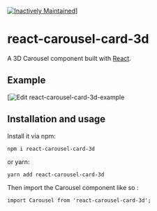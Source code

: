 [![Inactively Maintained](https://img.shields.io/badge/Maintenance%20Level-Inactively%20Maintained-yellowgreen.svg)](https://gist.github.com/cheerfulstoic/d107229326a01ff0f333a1d3476e068d)]

# react-carousel-card-3d

A 3D Carousel component built with [React](https://reactjs.org/).

## Example

[![Edit react-carousel-card-3d-example](https://codesandbox.io/s/github/Zinan-Zhang/react-carousel-card-3d-example)

## Installation and usage

Install it via npm:

```
npm i react-carousel-card-3d
```

or yarn:

```
yarn add react-carousel-card-3d
```

Then import the Carousel component like so :

```
import Carousel from 'react-carousel-card-3d';
```
